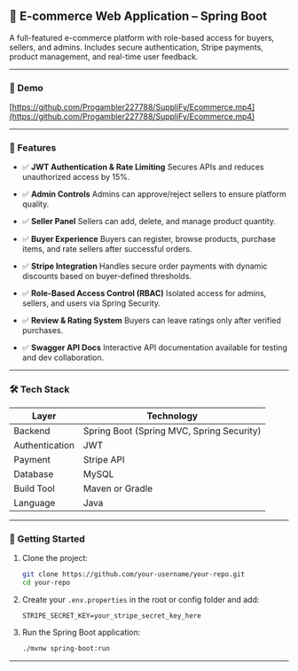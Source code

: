 ## 🛒 E-commerce Web Application – Spring Boot

A full-featured e-commerce platform with role-based access for buyers, sellers, and admins. Includes secure authentication, Stripe payments, product management, and real-time user feedback.

---

### 🎥 Demo

[https://github.com/Progambler227788/SuppliFy/Ecommerce.mp4](https://github.com/Progambler227788/SuppliFy/Ecommerce.mp4)

---

### 🚀 Features

* ✅ **JWT Authentication & Rate Limiting**
  Secures APIs and reduces unauthorized access by 15%.

* ✅ **Admin Controls**
  Admins can approve/reject sellers to ensure platform quality.

* ✅ **Seller Panel**
  Sellers can add, delete, and manage product quantity.

* ✅ **Buyer Experience**
  Buyers can register, browse products, purchase items, and rate sellers after successful orders.

* ✅ **Stripe Integration**
  Handles secure order payments with dynamic discounts based on buyer-defined thresholds.

* ✅ **Role-Based Access Control (RBAC)**
  Isolated access for admins, sellers, and users via Spring Security.

* ✅ **Review & Rating System**
  Buyers can leave ratings only after verified purchases.

* ✅ **Swagger API Docs**
  Interactive API documentation available for testing and dev collaboration.

---

### 🛠️ Tech Stack

| Layer              | Technology                                |
| ------------------ | ----------------------------------------- |
| Backend            | Spring Boot (Spring MVC, Spring Security) |
| Authentication     | JWT                                       |
| Payment            | Stripe API                                |
| Database           | MySQL                                     |
| Build Tool         | Maven or Gradle                           |
| Language           | Java                                      |

---

### 🧪 Getting Started

1. Clone the project:

   ```bash
   git clone https://github.com/your-username/your-repo.git
   cd your-repo
   ```

2. Create your `.env.properties` in the root or config folder and add:

   ```properties
   STRIPE_SECRET_KEY=your_stripe_secret_key_here
   ```

3. Run the Spring Boot application:

   ```bash
   ./mvnw spring-boot:run
   ```

---
